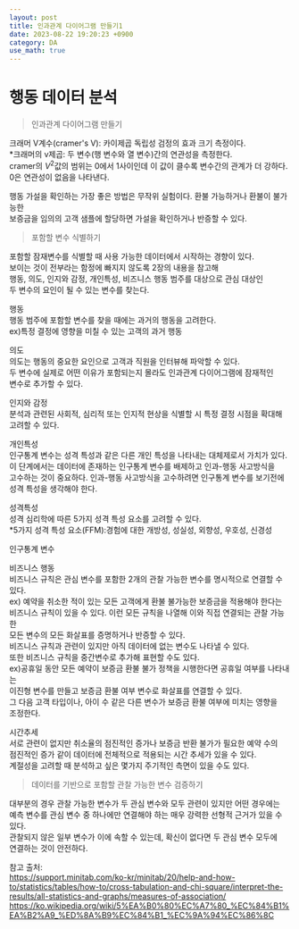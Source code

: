 ```yaml
---
layout: post
title: 인과관계 다이어그램 만들기1     
date: 2023-08-22 19:20:23 +0900
category: DA
use_math: true
---
```

# 행동 데이터 분석    
> 인과관계 다이어그램 만들기    

크래머 V계수(cramer's V): 카이제곱 독립성 검정의 효과 크기 측정이다.  
*크래머의 v제곱: 두 변수(행 변수와 열 변수)간의 연관성을 측정한다.  
cramer의 $V^2$값의 범위는 0에서 1사이인데 이 값이 클수록 변수간의 관계가 더 강하다.  
0은 연관성이 없음을 나타낸다.  
  
행동 가설을 확인하는 가장 좋은 방법은 무작위 실험이다. 환불 가능하거나 환불이 불가능한  
보증금을 임의의 고객 샘플에 할당하면 가설을 확인하거나 반증할 수 있다.  

>포함할 변수 식별하기  

포함할 잠재변수를 식별할 때 사용 가능한 데이터에서 시작하는 경향이 있다.  
보이는 것이 전부라는 함정에 빠지지 않도록 2장의 내용을 참고해  
행동, 의도, 인지와 감정, 개인특성, 비즈니스 행동 범주를 대상으로 관심 대상인  
두 변수의 요인이 될 수 있는 변수를 찾는다.  

행동    
행동 범주에 포함할 변수를 찾을 때에는 과거의 행동을 고려한다.  
ex)특정 결정에 영향을 미칠 수 있는 고객의 과거 행동  
  
의도  
의도는 행동의 중요한 요인으로 고객과 직원을 인터뷰해 파악할 수 있다.  
두 변수에 실제로 어떤 이유가 포함되는지 몰라도 인과관계 다이어그램에 잠재적인  
변수로 추가할 수 있다.  
  
인지와 감정  
분석과 관련된 사회적, 심리적 또는 인지적 현상을 식별할 시 특정 결정 시점을 확대해  
고려할 수 있다.  
  
개인특성  
인구통계 변수는 성격 특성과 같은 다른 개인 특성을 나타내는 대체제로서 가치가 있다.  
이 단계에서는 데이터에 존재하는 인구통계 변수를 배제하고 인과-행동 사고방식을  
고수하는 것이 중요하다. 인과-행동 사고방식을 고수하려면 인구통계 변수를 보기전에  
성격 특성을 생각해야 한다.  
  
성격특성  
성격 심리학에 따른 5가지 성격 특성 요소를 고려할 수 있다.      
*5가지 성격 특성 요소(FFM):경험에 대한 개방성, 성실성, 외향성, 우호성, 신경성  
  
인구통계 변수  
  
비즈니스 행동  
비즈니스 규칙은 관심 변수를 포함한 2개의 관찰 가능한 변수를 명시적으로 연결할 수 있다.  
ex) 예약을 취소한 적이 있는 모든 고객에게 환불 불가능한 보증금을 적용해야 한다는  
비즈니스 규칙이 있을 수 있다. 이런 모든 규칙을 나열해 이와 직접 연결되는 관찰 가능한  
모든 변수의 모든 화살표를 증명하거나 반증할 수 있다.  
비즈니스 규칙과 관련이 있지만 아직 데이터에 없는 변수도 나타낼 수 있다.  
또한 비즈니스 규칙을 중간변수로 추가해 표현할 수도 있다.  
ex)공휴일 동안 모든 예약이 보증금 환불 불가 정책을 시행한다면 공휴일 여부를 나타내는  
이진형 변수를 만들고 보증금 환불 여부 변수로 화살표를 연결할 수 있다.  
그 다음 고객 타입이나, 아이 수 같은 다른 변수가 보증금 환불 여부에 미치는 영향을  
조정한다.  
  
시간추세  
서로 관련이 없지만 취소율의 점진적인 증가나 보증금 반환 불가가 필요한 예약 수의  
점진적인 증가 같이 데이터에 전체적으로 적용되는 시간 추세가 있을 수 있다.  
계절성을 고려할 때 분석하고 싶은 몇가지 주기적인 측면이 있을 수도 있다.  
  
> 데이터를 기반으로 포함할 관찰 가능한 변수 검증하기  

대부분의 경우 관찰 가능한 변수가 두 관심 변수와 모두 관련이 있지만 어떤 경우에는  
예측 변수를 관심 변수 중 하나에만 연결해야 하는 매우 강력한 선형적 근거가 있을 수 있다.  
관찰되지 않은 일부 변수가 이에 속할 수 있는데, 확신이 없다면 두 관심 변수 모두에  
연결하는 것이 안전하다.  

참고 출처:  
https://support.minitab.com/ko-kr/minitab/20/help-and-how-to/statistics/tables/how-to/cross-tabulation-and-chi-square/interpret-the-results/all-statistics-and-graphs/measures-of-association/  
https://ko.wikipedia.org/wiki/5%EA%B0%80%EC%A7%80_%EC%84%B1%EA%B2%A9_%ED%8A%B9%EC%84%B1_%EC%9A%94%EC%86%8C  


